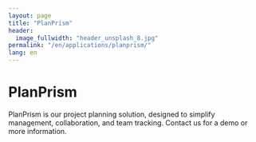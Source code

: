 ```yaml
---
layout: page
title: "PlanPrism"
header:
  image_fullwidth: "header_unsplash_8.jpg"
permalink: "/en/applications/planprism/"
lang: en
---
```


# PlanPrism

PlanPrism is our project planning solution, designed to simplify management, collaboration, and team tracking. Contact us for a demo or more information.
